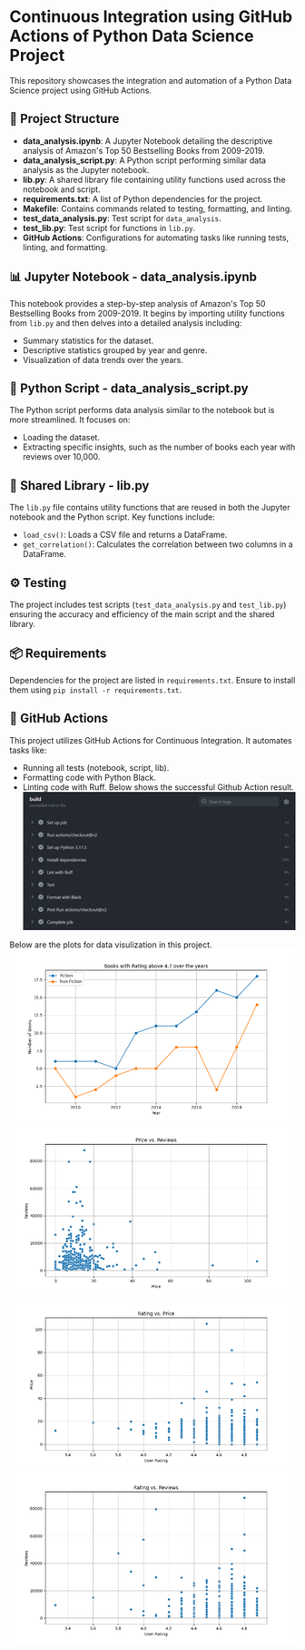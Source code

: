 # Continuous Integration using GitHub Actions of Python Data Science Project

This repository showcases the integration and automation of a Python Data Science project using GitHub Actions.

## 📁 Project Structure

- **data_analysis.ipynb**: A Jupyter Notebook detailing the descriptive analysis of Amazon's Top 50 Bestselling Books from 2009-2019.
- **data_analysis_script.py**: A Python script performing similar data analysis as the Jupyter notebook.
- **lib.py**: A shared library file containing utility functions used across the notebook and script.
- **requirements.txt**: A list of Python dependencies for the project.
- **Makefile**: Contains commands related to testing, formatting, and linting.
- **test_data_analysis.py**: Test script for `data_analysis`.
- **test_lib.py**: Test script for functions in `lib.py`.
- **GitHub Actions**: Configurations for automating tasks like running tests, linting, and formatting.

## 📊 Jupyter Notebook - data_analysis.ipynb

This notebook provides a step-by-step analysis of Amazon's Top 50 Bestselling Books from 2009-2019. It begins by importing utility functions from `lib.py` and then delves into a detailed analysis including:
- Summary statistics for the dataset.
- Descriptive statistics grouped by year and genre.
- Visualization of data trends over the years.

## 📜 Python Script - data_analysis_script.py

The Python script performs data analysis similar to the notebook but is more streamlined. It focuses on:
- Loading the dataset.
- Extracting specific insights, such as the number of books each year with reviews over 10,000.

## 🔧 Shared Library - lib.py

The `lib.py` file contains utility functions that are reused in both the Jupyter notebook and the Python script. Key functions include:
- `load_csv()`: Loads a CSV file and returns a DataFrame.
- `get_correlation()`: Calculates the correlation between two columns in a DataFrame.

## ⚙️ Testing

The project includes test scripts (`test_data_analysis.py` and `test_lib.py`) ensuring the accuracy and efficiency of the main script and the shared library.

## 📦 Requirements

Dependencies for the project are listed in `requirements.txt`. Ensure to install them using `pip install -r requirements.txt`.

## 🚀 GitHub Actions

This project utilizes GitHub Actions for Continuous Integration. It automates tasks like:
- Running all tests (notebook, script, lib).
- Formatting code with Python Black.
- Linting code with Ruff.
Below shows the successful Github Action result.
![Alt text](Action.png)

Below are the plots for data visulization in this project.
![Alt text](books_above_47_over_years.png)
![Alt text](price_vs_reviews.png)
![Alt text](rating_vs_price.png)
![Alt text](rating_vs_reviews.png)



